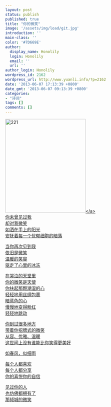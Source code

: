 ```yaml
---
layout: post
status: publish
published: true
title: "你的微笑"
image: '/assets/img/load/git.jpg'
introduction: ''
main-class: ''
color: '#7D669E'
author:
  display_name: Honolily
  login: Honolily
  email: ''
  url: ''
author_login: Honolily
wordpress_id: 2162
wordpress_url: http://www.yuanli.info/?p=2162
date: '2013-06-07 17:13:39 +0800'
date_gmt: '2013-06-07 09:13:39 +0800'
categories:
- "诗词"
tags: []
comments: []
---
```

<p><a href="http:&#47;&#47;www.yuanli.info&#47;archives&#47;2162.html&#47;attachment&#47;221" rel="attachment wp-att-2166"><img src="http:&#47;&#47;www.yuanli.info&#47;wp-content&#47;uploads&#47;2013&#47;06&#47;221-257x300.jpg" alt="221" width="257" height="300" class="aligncenter size-medium wp-image-2166" &#47;><&#47;a><br />
你未曾见过我<br />
却对我微笑<br />
如洒在手上的阳光<br />
安抚着每一个忧郁细胞的暗落</p>
<p>当你再次见到我<br />
依旧是微笑<br />
温暖的笑容<br />
驱走了心里的冰冻</p>
<p>在哭泣的天堂里<br />
你的微笑是天使<br />
你扶起那颗潮湿的心<br />
轻轻地用丝绸包裹<br />
暗蓝色的心<br />
慢慢地变得粉红<br />
轻轻地跳动</p>
<p>你到过很多地方<br />
带着你招牌式的微笑<br />
从容、优雅、温暖<br />
这世间上没有谁能比你笑得更美好</p>
<p>如春风，似细雨</p>
<p>每个人都喜欢<br />
每个人都分享<br />
你的喜悦你的自信</p>
<p>见过你的人<br />
也仿佛都拥有了<br />
那倾城的微笑</p>
